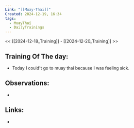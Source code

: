 ```yaml
---
Link: "[[Muay-Thai]]"
Created: 2024-12-19, 16:34
tags:
  - MuayThai
  - DailyTrainings
---
```

<< [[2024-12-18_Training]] - [[2024-12-20_Training]] >>
## Training Of The day:
- Today I could't go to muay thai because I was feeling sick.

## Observations:
- 

## Links:
- 
